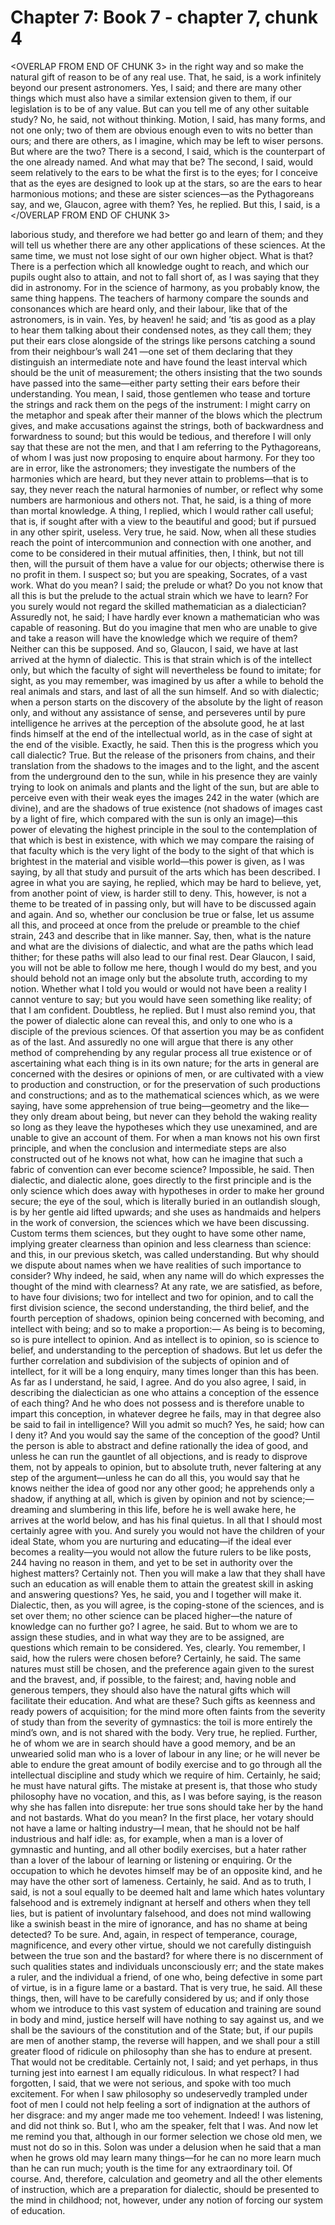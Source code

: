 # Chapter 7: Book 7 - chapter 7, chunk 4

<OVERLAP FROM END OF CHUNK 3>
in the right way and so make the natural gift of reason to be of any real use. That, he said, is a work infinitely beyond our present astronomers. Yes, I said; and there are many other things which must also have a similar extension given to them, if our legislation is to be of any value. But can you tell me of any other suitable study? No, he said, not without thinking. Motion, I said, has many forms, and not one only; two of them are obvious enough even to wits no better than ours; and there are others, as I imagine, which may be left to wiser persons. But where are the two? There is a second, I said, which is the counterpart of the one already named. And what may that be? The second, I said, would seem relatively to the ears to be what the first is to the eyes; for I conceive that as the eyes are designed to look up at the stars, so are the ears to hear harmonious motions; and these are sister sciences⁠—as the Pythagoreans say, and we, Glaucon, agree with them? Yes, he replied. But this, I said, is a
</OVERLAP FROM END OF CHUNK 3>

laborious study, and therefore we had better go and learn of them; and they will tell us whether there are any other applications of these sciences. At the same time, we must not lose sight of our own higher object. What is that? There is a perfection which all knowledge ought to reach, and which our pupils ought also to attain, and not to fall short of, as I was saying that they did in astronomy. For in the science of harmony, as you probably know, the same thing happens. The teachers of harmony compare the sounds and consonances which are heard only, and their labour, like that of the astronomers, is in vain. Yes, by heaven! he said; and ’tis as good as a play to hear them talking about their condensed notes, as they call them; they put their ears close alongside of the strings like persons catching a sound from their neighbour’s wall 241 ⁠—one set of them declaring that they distinguish an intermediate note and have found the least interval which should be the unit of measurement; the others insisting that the two sounds have passed into the same⁠—either party setting their ears before their understanding. You mean, I said, those gentlemen who tease and torture the strings and rack them on the pegs of the instrument: I might carry on the metaphor and speak after their manner of the blows which the plectrum gives, and make accusations against the strings, both of backwardness and forwardness to sound; but this would be tedious, and therefore I will only say that these are not the men, and that I am referring to the Pythagoreans, of whom I was just now proposing to enquire about harmony. For they too are in error, like the astronomers; they investigate the numbers of the harmonies which are heard, but they never attain to problems⁠—that is to say, they never reach the natural harmonies of number, or reflect why some numbers are harmonious and others not. That, he said, is a thing of more than mortal knowledge. A thing, I replied, which I would rather call useful; that is, if sought after with a view to the beautiful and good; but if pursued in any other spirit, useless. Very true, he said. Now, when all these studies reach the point of intercommunion and connection with one another, and come to be considered in their mutual affinities, then, I think, but not till then, will the pursuit of them have a value for our objects; otherwise there is no profit in them. I suspect so; but you are speaking, Socrates, of a vast work. What do you mean? I said; the prelude or what? Do you not know that all this is but the prelude to the actual strain which we have to learn? For you surely would not regard the skilled mathematician as a dialectician? Assuredly not, he said; I have hardly ever known a mathematician who was capable of reasoning. But do you imagine that men who are unable to give and take a reason will have the knowledge which we require of them? Neither can this be supposed. And so, Glaucon, I said, we have at last arrived at the hymn of dialectic. This is that strain which is of the intellect only, but which the faculty of sight will nevertheless be found to imitate; for sight, as you may remember, was imagined by us after a while to behold the real animals and stars, and last of all the sun himself. And so with dialectic; when a person starts on the discovery of the absolute by the light of reason only, and without any assistance of sense, and perseveres until by pure intelligence he arrives at the perception of the absolute good, he at last finds himself at the end of the intellectual world, as in the case of sight at the end of the visible. Exactly, he said. Then this is the progress which you call dialectic? True. But the release of the prisoners from chains, and their translation from the shadows to the images and to the light, and the ascent from the underground den to the sun, while in his presence they are vainly trying to look on animals and plants and the light of the sun, but are able to perceive even with their weak eyes the images 242 in the water (which are divine), and are the shadows of true existence (not shadows of images cast by a light of fire, which compared with the sun is only an image)⁠—this power of elevating the highest principle in the soul to the contemplation of that which is best in existence, with which we may compare the raising of that faculty which is the very light of the body to the sight of that which is brightest in the material and visible world⁠—this power is given, as I was saying, by all that study and pursuit of the arts which has been described. I agree in what you are saying, he replied, which may be hard to believe, yet, from another point of view, is harder still to deny. This, however, is not a theme to be treated of in passing only, but will have to be discussed again and again. And so, whether our conclusion be true or false, let us assume all this, and proceed at once from the prelude or preamble to the chief strain, 243 and describe that in like manner. Say, then, what is the nature and what are the divisions of dialectic, and what are the paths which lead thither; for these paths will also lead to our final rest. Dear Glaucon, I said, you will not be able to follow me here, though I would do my best, and you should behold not an image only but the absolute truth, according to my notion. Whether what I told you would or would not have been a reality I cannot venture to say; but you would have seen something like reality; of that I am confident. Doubtless, he replied. But I must also remind you, that the power of dialectic alone can reveal this, and only to one who is a disciple of the previous sciences. Of that assertion you may be as confident as of the last. And assuredly no one will argue that there is any other method of comprehending by any regular process all true existence or of ascertaining what each thing is in its own nature; for the arts in general are concerned with the desires or opinions of men, or are cultivated with a view to production and construction, or for the preservation of such productions and constructions; and as to the mathematical sciences which, as we were saying, have some apprehension of true being⁠—geometry and the like⁠—they only dream about being, but never can they behold the waking reality so long as they leave the hypotheses which they use unexamined, and are unable to give an account of them. For when a man knows not his own first principle, and when the conclusion and intermediate steps are also constructed out of he knows not what, how can he imagine that such a fabric of convention can ever become science? Impossible, he said. Then dialectic, and dialectic alone, goes directly to the first principle and is the only science which does away with hypotheses in order to make her ground secure; the eye of the soul, which is literally buried in an outlandish slough, is by her gentle aid lifted upwards; and she uses as handmaids and helpers in the work of conversion, the sciences which we have been discussing. Custom terms them sciences, but they ought to have some other name, implying greater clearness than opinion and less clearness than science: and this, in our previous sketch, was called understanding. But why should we dispute about names when we have realities of such importance to consider? Why indeed, he said, when any name will do which expresses the thought of the mind with clearness? At any rate, we are satisfied, as before, to have four divisions; two for intellect and two for opinion, and to call the first division science, the second understanding, the third belief, and the fourth perception of shadows, opinion being concerned with becoming, and intellect with being; and so to make a proportion:⁠— As being is to becoming, so is pure intellect to opinion. And as intellect is to opinion, so is science to belief, and understanding to the perception of shadows. But let us defer the further correlation and subdivision of the subjects of opinion and of intellect, for it will be a long enquiry, many times longer than this has been. As far as I understand, he said, I agree. And do you also agree, I said, in describing the dialectician as one who attains a conception of the essence of each thing? And he who does not possess and is therefore unable to impart this conception, in whatever degree he fails, may in that degree also be said to fail in intelligence? Will you admit so much? Yes, he said; how can I deny it? And you would say the same of the conception of the good? Until the person is able to abstract and define rationally the idea of good, and unless he can run the gauntlet of all objections, and is ready to disprove them, not by appeals to opinion, but to absolute truth, never faltering at any step of the argument⁠—unless he can do all this, you would say that he knows neither the idea of good nor any other good; he apprehends only a shadow, if anything at all, which is given by opinion and not by science;⁠—dreaming and slumbering in this life, before he is well awake here, he arrives at the world below, and has his final quietus. In all that I should most certainly agree with you. And surely you would not have the children of your ideal State, whom you are nurturing and educating⁠—if the ideal ever becomes a reality⁠—you would not allow the future rulers to be like posts, 244 having no reason in them, and yet to be set in authority over the highest matters? Certainly not. Then you will make a law that they shall have such an education as will enable them to attain the greatest skill in asking and answering questions? Yes, he said, you and I together will make it. Dialectic, then, as you will agree, is the coping-stone of the sciences, and is set over them; no other science can be placed higher⁠—the nature of knowledge can no further go? I agree, he said. But to whom we are to assign these studies, and in what way they are to be assigned, are questions which remain to be considered. Yes, clearly. You remember, I said, how the rulers were chosen before? Certainly, he said. The same natures must still be chosen, and the preference again given to the surest and the bravest, and, if possible, to the fairest; and, having noble and generous tempers, they should also have the natural gifts which will facilitate their education. And what are these? Such gifts as keenness and ready powers of acquisition; for the mind more often faints from the severity of study than from the severity of gymnastics: the toil is more entirely the mind’s own, and is not shared with the body. Very true, he replied. Further, he of whom we are in search should have a good memory, and be an unwearied solid man who is a lover of labour in any line; or he will never be able to endure the great amount of bodily exercise and to go through all the intellectual discipline and study which we require of him. Certainly, he said; he must have natural gifts. The mistake at present is, that those who study philosophy have no vocation, and this, as I was before saying, is the reason why she has fallen into disrepute: her true sons should take her by the hand and not bastards. What do you mean? In the first place, her votary should not have a lame or halting industry⁠—I mean, that he should not be half industrious and half idle: as, for example, when a man is a lover of gymnastic and hunting, and all other bodily exercises, but a hater rather than a lover of the labour of learning or listening or enquiring. Or the occupation to which he devotes himself may be of an opposite kind, and he may have the other sort of lameness. Certainly, he said. And as to truth, I said, is not a soul equally to be deemed halt and lame which hates voluntary falsehood and is extremely indignant at herself and others when they tell lies, but is patient of involuntary falsehood, and does not mind wallowing like a swinish beast in the mire of ignorance, and has no shame at being detected? To be sure. And, again, in respect of temperance, courage, magnificence, and every other virtue, should we not carefully distinguish between the true son and the bastard? for where there is no discernment of such qualities states and individuals unconsciously err; and the state makes a ruler, and the individual a friend, of one who, being defective in some part of virtue, is in a figure lame or a bastard. That is very true, he said. All these things, then, will have to be carefully considered by us; and if only those whom we introduce to this vast system of education and training are sound in body and mind, justice herself will have nothing to say against us, and we shall be the saviours of the constitution and of the State; but, if our pupils are men of another stamp, the reverse will happen, and we shall pour a still greater flood of ridicule on philosophy than she has to endure at present. That would not be creditable. Certainly not, I said; and yet perhaps, in thus turning jest into earnest I am equally ridiculous. In what respect? I had forgotten, I said, that we were not serious, and spoke with too much excitement. For when I saw philosophy so undeservedly trampled under foot of men I could not help feeling a sort of indignation at the authors of her disgrace: and my anger made me too vehement. Indeed! I was listening, and did not think so. But I, who am the speaker, felt that I was. And now let me remind you that, although in our former selection we chose old men, we must not do so in this. Solon was under a delusion when he said that a man when he grows old may learn many things⁠—for he can no more learn much than he can run much; youth is the time for any extraordinary toil. Of course. And, therefore, calculation and geometry and all the other elements of instruction, which are a preparation for dialectic, should be presented to the mind in childhood; not, however, under any notion of forcing our system of education.